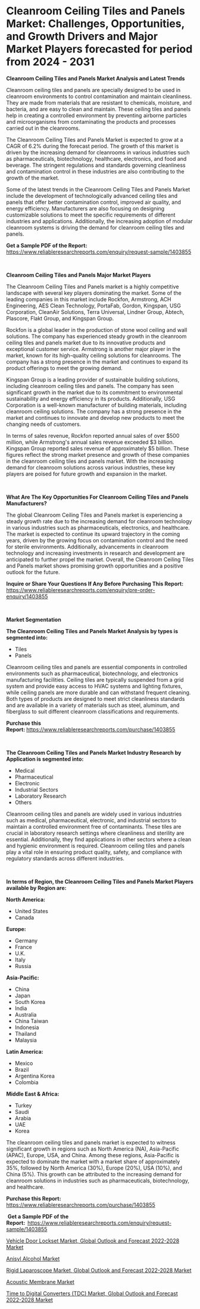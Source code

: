 <p><h1>Cleanroom Ceiling Tiles and Panels Market: Challenges, Opportunities, and Growth Drivers and Major Market Players forecasted for period from 2024 - 2031</h1></p><p><strong>Cleanroom Ceiling Tiles and Panels Market Analysis and Latest Trends</strong></p>
<p><p>Cleanroom ceiling tiles and panels are specially designed to be used in cleanroom environments to control contamination and maintain cleanliness. They are made from materials that are resistant to chemicals, moisture, and bacteria, and are easy to clean and maintain. These ceiling tiles and panels help in creating a controlled environment by preventing airborne particles and microorganisms from contaminating the products and processes carried out in the cleanrooms.</p><p>The Cleanroom Ceiling Tiles and Panels Market is expected to grow at a CAGR of 6.2% during the forecast period. The growth of this market is driven by the increasing demand for cleanrooms in various industries such as pharmaceuticals, biotechnology, healthcare, electronics, and food and beverage. The stringent regulations and standards governing cleanliness and contamination control in these industries are also contributing to the growth of the market.</p><p>Some of the latest trends in the Cleanroom Ceiling Tiles and Panels Market include the development of technologically advanced ceiling tiles and panels that offer better contamination control, improved air quality, and energy efficiency. Manufacturers are also focusing on designing customizable solutions to meet the specific requirements of different industries and applications. Additionally, the increasing adoption of modular cleanroom systems is driving the demand for cleanroom ceiling tiles and panels.</p></p>
<p><strong>Get a Sample PDF of the Report:&nbsp;</strong> <a href="https://www.reliableresearchreports.com/enquiry/request-sample/1403855">https://www.reliableresearchreports.com/enquiry/request-sample/1403855</a></p>
<p>&nbsp;</p>
<p><strong>Cleanroom Ceiling Tiles and Panels Major Market Players</strong></p>
<p><p>The Cleanroom Ceiling Tiles and Panels market is a highly competitive landscape with several key players dominating the market. Some of the leading companies in this market include Rockfon, Armstrong, ACH Engineering, AES Clean Technology, PortaFab, Gordon, Kingspan, USG Corporation, CleanAir Solutions, Terra Universal, Lindner Group, Abtech, Plascore, Flakt Group, and Kingspan Group.</p><p>Rockfon is a global leader in the production of stone wool ceiling and wall solutions. The company has experienced steady growth in the cleanroom ceiling tiles and panels market due to its innovative products and exceptional customer service. Armstrong is another major player in the market, known for its high-quality ceiling solutions for cleanrooms. The company has a strong presence in the market and continues to expand its product offerings to meet the growing demand.</p><p>Kingspan Group is a leading provider of sustainable building solutions, including cleanroom ceiling tiles and panels. The company has seen significant growth in the market due to its commitment to environmental sustainability and energy efficiency in its products. Additionally, USG Corporation is a well-known manufacturer of building materials, including cleanroom ceiling solutions. The company has a strong presence in the market and continues to innovate and develop new products to meet the changing needs of customers.</p><p>In terms of sales revenue, Rockfon reported annual sales of over $500 million, while Armstrong's annual sales revenue exceeded $3 billion. Kingspan Group reported sales revenue of approximately $5 billion. These figures reflect the strong market presence and growth of these companies in the cleanroom ceiling tiles and panels market. With the increasing demand for cleanroom solutions across various industries, these key players are poised for future growth and expansion in the market.</p></p>
<p>&nbsp;</p>
<p><strong>What Are The Key Opportunities For Cleanroom Ceiling Tiles and Panels Manufacturers?</strong></p>
<p><p>The global Cleanroom Ceiling Tiles and Panels market is experiencing a steady growth rate due to the increasing demand for cleanroom technology in various industries such as pharmaceuticals, electronics, and healthcare. The market is expected to continue its upward trajectory in the coming years, driven by the growing focus on contamination control and the need for sterile environments. Additionally, advancements in cleanroom technology and increasing investments in research and development are anticipated to further propel the market. Overall, the Cleanroom Ceiling Tiles and Panels market shows promising growth opportunities and a positive outlook for the future.</p></p>
<p><strong>Inquire or Share Your Questions If Any Before Purchasing This Report:</strong> <a href="https://www.reliableresearchreports.com/enquiry/pre-order-enquiry/1403855">https://www.reliableresearchreports.com/enquiry/pre-order-enquiry/1403855</a></p>
<p>&nbsp;</p>
<p><strong>Market Segmentation</strong></p>
<p><strong>The Cleanroom Ceiling Tiles and Panels Market Analysis by types is segmented into:</strong></p>
<p><ul><li>Tiles</li><li>Panels</li></ul></p>
<p><p>Cleanroom ceiling tiles and panels are essential components in controlled environments such as pharmaceutical, biotechnology, and electronics manufacturing facilities. Ceiling tiles are typically suspended from a grid system and provide easy access to HVAC systems and lighting fixtures, while ceiling panels are more durable and can withstand frequent cleaning. Both types of products are designed to meet strict cleanliness standards and are available in a variety of materials such as steel, aluminum, and fiberglass to suit different cleanroom classifications and requirements.</p></p>
<p><strong>Purchase this Report:&nbsp;</strong><a href="https://www.reliableresearchreports.com/purchase/1403855">https://www.reliableresearchreports.com/purchase/1403855</a></p>
<p>&nbsp;</p>
<p><strong>The Cleanroom Ceiling Tiles and Panels Market Industry Research by Application is segmented into:</strong></p>
<p><ul><li>Medical</li><li>Pharmaceutical</li><li>Electronic</li><li>Industrial Sectors</li><li>Laboratory Research</li><li>Others</li></ul></p>
<p><p>Cleanroom ceiling tiles and panels are widely used in various industries such as medical, pharmaceutical, electronic, and industrial sectors to maintain a controlled environment free of contaminants. These tiles are crucial in laboratory research settings where cleanliness and sterility are essential. Additionally, they find applications in other sectors where a clean and hygienic environment is required. Cleanroom ceiling tiles and panels play a vital role in ensuring product quality, safety, and compliance with regulatory standards across different industries.</p></p>
<p>&nbsp;</p>
<p><strong>In terms of Region, the Cleanroom Ceiling Tiles and Panels Market Players available by Region are:</strong></p>
<p>
    <p> <strong> North America: </strong>
        <ul>
            <li>United States</li>
            <li>Canada</li>
        </ul>
        </p> 
    <p> <strong> Europe: </strong>
        <ul>
            <li>Germany</li>
            <li>France</li>
            <li>U.K.</li>
            <li>Italy</li>
            <li>Russia</li>
        </ul>
        </p> 
    <p> <strong> Asia-Pacific: </strong>
        <ul>
            <li>China</li>
            <li>Japan</li>
            <li>South Korea</li>
            <li>India</li>
            <li>Australia</li>
            <li>China Taiwan</li>
            <li>Indonesia</li>
            <li>Thailand</li>
            <li>Malaysia</li>
        </ul>
        </p> 
    <p> <strong> Latin America: </strong>
        <ul>
            <li>Mexico</li>
            <li>Brazil</li>
            <li>Argentina Korea</li>
            <li>Colombia</li>
        </ul>
        </p> 
    <p> <strong> Middle East & Africa: </strong>
        <ul>
            <li>Turkey</li>
            <li>Saudi</li>
            <li>Arabia</li>
            <li>UAE</li>
            <li>Korea</li>
        </ul>
    </p>
    </p>
<p><p>The cleanroom ceiling tiles and panels market is expected to witness significant growth in regions such as North America (NA), Asia-Pacific (APAC), Europe, USA, and China. Among these regions, Asia-Pacific is expected to dominate the market with a market share of approximately 35%, followed by North America (30%), Europe (20%), USA (10%), and China (5%). This growth can be attributed to the increasing demand for cleanroom solutions in industries such as pharmaceuticals, biotechnology, and healthcare.</p></p>
<p><strong>Purchase this Report: </strong><a href="https://www.reliableresearchreports.com/purchase/1403855">https://www.reliableresearchreports.com/purchase/1403855</a></p>
<p>&nbsp;<strong>Get a Sample PDF of the Report:&nbsp;&nbsp;</strong><a href="https://www.reliableresearchreports.com/enquiry/request-sample/1403855">https://www.reliableresearchreports.com/enquiry/request-sample/1403855</a></p>
<p><strong></strong></p>
<p><p><a href="https://circular-yam-9b9.notion.site/Vehicle-Door-Lockset-Market-Global-Outlook-and-Forecast-2022-2028-Market-Challenges-Opportunities-83ea1a999f7b4fc791193768d4d98f24">Vehicle Door Lockset Market, Global Outlook and Forecast 2022-2028 Market</a></p><p><a href="https://view.publitas.com/reportprime-1/anisyl-alcohol-market-provides-detailed-segmentation-of-this-market-based-on-type-application-and-region-and-forecast-for-the-period-from-2024-2031/">Anisyl Alcohol Market</a></p><p><a href="https://metal-farmhouse-e95.notion.site/Rigid-Laparoscope-Market-Global-Outlook-and-Forecast-2022-2028-Market-Size-Furnishes-Valuable-Infor-7a88715cf3644ebaaa9e2859abadd2ce">Rigid Laparoscope Market, Global Outlook and Forecast 2022-2028 Market</a></p><p><a href="https://view.publitas.com/reportprime-1/global-acoustic-membrane-market-size-and-market-trends-insights-and-projections-from-2024-to-2031/">Acoustic Membrane Market</a></p><p><a href="https://angry-finch-aaf.notion.site/Time-to-Digital-Converters-TDC-Market-Global-Outlook-and-Forecast-2022-2028-Market-Size-Growth-O-0606968503c14e2087fb3ca6ffb7ece1">Time to Digital Converters (TDC) Market, Global Outlook and Forecast 2022-2028 Market</a></p></p>